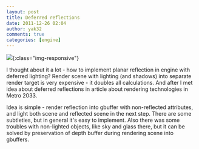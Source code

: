 ```yaml
---
layout: post
title: Deferred reflections
date: 2011-12-26 02:04
author: yak32
comments: true
categories: [engine]
---
```

![](/blog/images/uploads/2011/12/glow_deferred_reflections.jpg){:class="img-responsive"}

I thought about it a lot - how to implement planar reflection in engine with deferred lighting? Render scene with lighting (and shadows) into separate render target is very expensive - it doubles all calculations. And after I met idea about deferred reflections in article about rendering technologies in Metro 2033.

Idea is simple - render reflection into gbuffer with non-reflected attributes, and light both scene and reflected scene in the next step. There are some subtleties, but in general it's easy to implement. Also there was some troubles with non-lighted objects, like sky and glass there, but it can be solved by preservation of depth buffer during rendering scene into gbuffers.

&nbsp;
